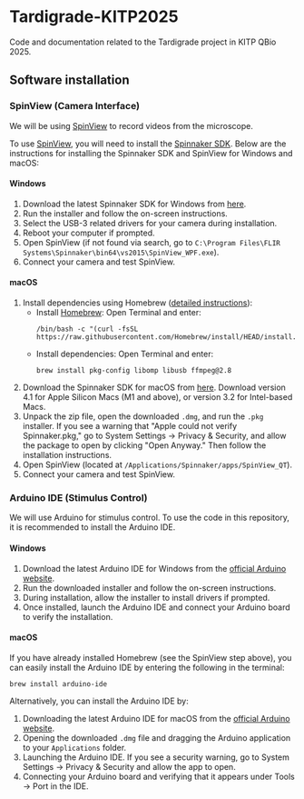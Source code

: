 # Tardigrade-KITP2025

Code and documentation related to the Tardigrade project in KITP QBio 2025.

## Software installation

### SpinView (Camera Interface)

We will be using [SpinView](https://softwareservices.flir.com/Spinnaker/latest/_spin_view_guide.html) to record videos from the microscope.

To use [SpinView](https://softwareservices.flir.com/Spinnaker/latest/_spin_view_guide.html), you will need to install the [Spinnaker SDK](https://flir.custhelp.com/app/answers/detail/a_id/4327/~/flir-spinnaker-sdk---getting-started-with-the-spinnaker-sdk). Below are the instructions for installing the Spinnaker SDK and SpinView for Windows and macOS:

#### Windows

1. Download the latest Spinnaker SDK for Windows from [here](https://www.teledynevisionsolutions.com/support/support-center/software-firmware-downloads/iis/spinnaker-sdk-download/spinnaker-sdk--download-files/?pn=Spinnaker+SDK&vn=Spinnaker+SDK).
2. Run the installer and follow the on-screen instructions.
3. Select the USB-3 related drivers for your camera during installation.
4. Reboot your computer if prompted.
5. Open SpinView (if not found via search, go to `C:\Program Files\FLIR Systems\Spinnaker\bin64\vs2015\SpinView_WPF.exe`).
6. Connect your camera and test SpinView.

#### macOS

1. Install dependencies using Homebrew ([detailed instructions](https://www.teledynevisionsolutions.com/support/support-center/application-note/iis/getting-started-with-spinnaker-sdk-on-macos/)):
    - Install [Homebrew](https://brew.sh/): Open Terminal and enter:
      ```fish
      /bin/bash -c "(curl -fsSL https://raw.githubusercontent.com/Homebrew/install/HEAD/install.sh)"
      ```
    - Install dependencies: Open Terminal and enter:
      ```fish
      brew install pkg-config libomp libusb ffmpeg@2.8
      ```
2. Download the Spinnaker SDK for macOS from [here](https://www.teledynevisionsolutions.com/support/support-center/software-firmware-downloads/iis/spinnaker-sdk-download/spinnaker-sdk--download-files/?pn=Spinnaker+SDK&vn=Spinnaker+SDK). Download version 4.1 for Apple Silicon Macs (M1 and above), or version 3.2 for Intel-based Macs.
3. Unpack the zip file, open the downloaded `.dmg`, and run the `.pkg` installer. If you see a warning that "Apple could not verify Spinnaker.pkg," go to System Settings → Privacy & Security, and allow the package to open by clicking "Open Anyway." Then follow the installation instructions.
4. Open SpinView (located at `/Applications/Spinnaker/apps/SpinView_QT`).
5. Connect your camera and test SpinView.

### Arduino IDE (Stimulus Control)

We will use Arduino for stimulus control. To use the code in this repository, it is recommended to install the Arduino IDE.

#### Windows

1. Download the latest Arduino IDE for Windows from the [official Arduino website](https://www.arduino.cc/en/software).
2. Run the downloaded installer and follow the on-screen instructions.
3. During installation, allow the installer to install drivers if prompted.
4. Once installed, launch the Arduino IDE and connect your Arduino board to verify the installation.

#### macOS

If you have already installed Homebrew (see the SpinView step above), you can easily install the Arduino IDE by entering the following in the terminal:
```fish
brew install arduino-ide
```

Alternatively, you can install the Arduino IDE by:
1. Downloading the latest Arduino IDE for macOS from the [official Arduino website](https://www.arduino.cc/en/software).
2. Opening the downloaded `.dmg` file and dragging the Arduino application to your `Applications` folder.
3. Launching the Arduino IDE. If you see a security warning, go to System Settings → Privacy & Security and allow the app to open.
4. Connecting your Arduino board and verifying that it appears under Tools → Port in the IDE.

